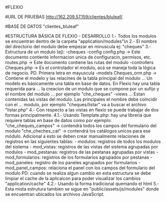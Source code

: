 #FLEXIO

#URL DE PRUEBAS
http://162.209.57.159/clientes/bluleaf/

#BASE DE DATOS
"clientes_bluleaf"

#ESTRUCTURA BÁSICA DE FLEXIO - DESARROLLO
1.- Todos los modulos se encuentran dentro de la carpeta "application/modules"\n
2.- El nombre del directorio del modulo debe empezar en minuscula ej: "cheques"
3.- Estructura de un modulo (ej):
    -cheques
        -config
            config.php  -> Este documento contiente informacion unica de configuracin, permisos, etc.
            routes.php  -> Este documento contiene las rutas del modulo
        -controllers
            Cheques.php -> Es el controlador el modulo, acá se maneja toda la lógica de negocio. PD. Primera letra en mayuscula
        -models
            Cheques_orm.php -> Contiene el modelo y las relacines de la tabla principal del modulo
            ... Un modelo es básicamente una tabla en base de datos. En Flexio hay una tabla requerida para
            ... la creacion de un modulo que se compone por un sufijo y el nombre del modulo
            ... por ejemplo "che_cheques"
        -views
            ... Estan contenidas las vistas del modulo. Las principales el nombre debe coincidir con el
            ... modulo, por ejemplo "cheques/listar" va a buscar el archivo "listar.php"
4.- Con respecto a las vistas en flexio se puede trabajar de dos formas principalmente.
4.1.- Usando Template.php: hay una librería que requiere tablas en base de datos como por ejemplo:
        "che_cheques_campos"    -> contendrá todos los campos del formulario del modulo
        "che_cheches_cat"       -> contendrá los catálogos unicos para ese módulo.
        Adicional a esto se deben crear manualmente relaciones de registros en las siguientes tablas:
        - modulos: registros de todos los modulos del sistema
        - mod_vistas: registros de las vistas del sistema agrupadas por modulos
        - mod_pestanas: registros de las pestanas agrupadas por vistas
        - mod_formularios: registros de los formularios agrupados por pestanas
        - mod_paneles: registro de los paneles agrupados por formularios
        - mod_panel_campos: relaciona el panel con los campos del formulario del modulo
        PD: cuando se realiza algun cambio en esta estructura se debe limpiar el cache de la
        aplicaicon para poder visualizar los cambios "application/cache"
4.2.- Usando la forma tradicional quemando el html
5.- Esta mista estrutura tambien se sigue en "public/assets/js/modules" donde se encuentran ubicados
los archivos JavaScript.